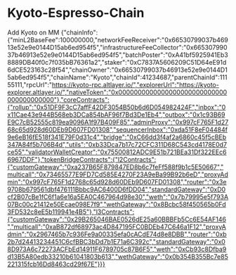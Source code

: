 # Kyoto-Espresso-Chain  
Add Kyoto on MM
{"chainInfo":{"minL2BaseFee":100000000,"networkFeeReceiver":"0x66530799037b46913e52e9e0144D15ab6ed954f5","infrastructureFeeCollector":"0x66530799037b46913e52e9e0144D15ab6ed954f5","batchPoster":"0xA41bf5925941Eb38889DB40f0c7f035bB76361a2","staker":"0xC7837A5606209C51D64eE91d6dCE523163c28f54","chainOwner":"0x66530799037b46913e52e9e0144D15ab6ed954f5","chainName":"Kyoto","chainId":41234687,"parentChainId":11155111,"rpcUrl":"https://kyoto-rpc.altlayer.io/","explorerUrl":"https://kyoto-explorer.altlayer.io/","nativeToken":"0x0000000000000000000000000000000000000000"},"coreContracts":{"rollup":"0x51DF9F3cC7affF42DF3054B50b6d6D054982424F","inbox":"0x11Cae43e944B568eb3DCa854bAF96f7Bd3De1Eb4","outbox":"0x1c93B69E9C7cB52555c819ea9096A1f97B409F85","adminProxy":"0x997cF765F1d2768c65d928d60DEb9D607FD01308","sequencerInbox":"0xda51F8eF04484f9e6eB16fE518f341E79F0d31c4","bridge":"0xC66dd3f4af2a6860c45f5cBEb347A84f5b706B4d","utils":"0xb33Dca7b17c72CFC311D68C543cd4178E0d7ce55","validatorWalletCreator":"0x75500812ADC9E51b721BEa31Df322EEc66967DDF"},"tokenBridgeContracts":{"l2Contracts":{"customGateway":"0xa237B65F879847ED8b6c7feFf588f9b1c5E50667","multicall":"0x73465577E9FD7Cd585E4270F23A9eBa99B92b6eD","proxyAdmin":"0x997cF765F1d2768c65d928d60DEb9D607FD01308","router":"0x3e9708b679561dbf476111Bbbc9AC6400D6fDD04","standardGateway":"0xD0cf2B07cBe1fC6f1a6e16a5EA0C467964d98e30","weth":"0x7b79995e5f793A07Bc00c21412e50Ecae098E7f9","wethGateway":"0x8Bcbc58f450565b0Fd3FD532c8eE5b119941e4B5"},"l3Contracts":{"customGateway":"0x29B265046BAE0526dE25a60BBBFb5Cc6E54AF146","multicall":"0xaB872df68973ac4D847195FC0BDEb47C646a1F12","proxyAdmin":"0x2967465b7c936Fe9a00335efa0cACdE74d8e8DBB","router":"0xb2b7d24413234451C6cfBBC3bDd7b1E71a6C392c","standardGateway":"0x08D973A6c72273ACFbEd14911F6789705c87B6F5","weth":"0xCb93c8Dfba9d13B5A80edb33210b61041803b613","wethGateway":"0x0b354B355Bc7e85221315fcb16Dd8463cd29f67E"}}}

